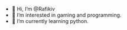 - 👋 Hi, I’m @Rafikiv
- 👀 I’m interested in gaming and programming.
- 🌱 I’m currently learning python.

<!---
Rafikiv/Rafikiv is a ✨ special ✨ repository because its `README.md` (this file) appears on your GitHub profile.
You can click the Preview link to take a look at your changes.
--->
